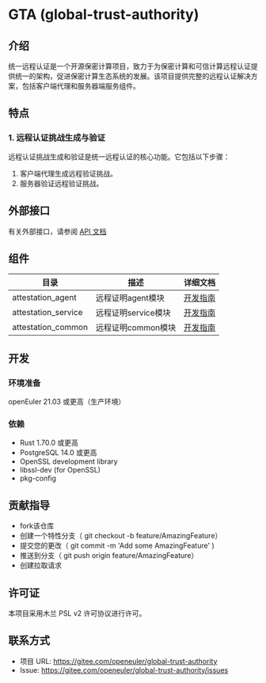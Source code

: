 # GTA (global-trust-authority)

## 介绍
统一远程认证是一个开源保密计算项目，致力于为保密计算和可信计算远程认证提供统一的架构，促进保密计算生态系统的发展。该项目提供完整的远程认证解决方案，包括客户端代理和服务器端服务组件。
## 特点

### 1. 远程认证挑战生成与验证

远程认证挑战生成和验证是统一远程认证的核心功能。它包括以下步骤：
1. 客户端代理生成远程验证挑战。
2. 服务器验证远程验证挑战。

## 外部接口

有关外部接口，请参阅 [API 文档](./docs/api_documentation.md)

## 组件

| 目录                   | 描述            | 详细文档                                             |
|---------------------|---------------|--------------------------------------------------|
| attestation_agent   | 远程证明agent模块   | [开发指南](docs/attestation_agent.md)                 |
| attestation_service | 远程证明service模块 | [开发指南](docs/attestation_service.md) |
| attestation_common  | 远程证明common模块  | [开发指南](docs/attestation_common.md)  |

## 开发

### 环境准备
openEuler 21.03 或更高（生产环境）

### 依赖

* Rust 1.70.0 或更高
* PostgreSQL 14.0 或更高
* OpenSSL development library
* libssl-dev (for OpenSSL)
* pkg-config

## 贡献指导
- fork该仓库
- 创建一个特性分支（ git checkout -b feature/AmazingFeature）
- 提交您的更改（ git commit -m 'Add some AmazingFeature' )
- 推送到分支（ git push origin feature/AmazingFeature）
- 创建拉取请求

## 许可证
本项目采用木兰 PSL v2 许可协议进行许可。

## 联系方式
- 项目 URL: https://gitee.com/openeuler/global-trust-authority
- Issue: https://gitee.com/openeuler/global-trust-authority/issues